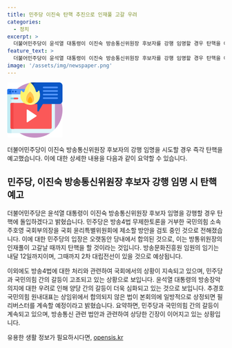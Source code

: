 ```yaml
---
title: 민주당 이진숙 탄핵 추진으로 인재풀 고갈 우려
categories:
  - 정치
excerpt: >
  더불어민주당이 윤석열 대통령이 이진숙 방송통신위원장 후보자를 강행 임명할 경우 탄핵을 예고했다. 민주당은 또한 국민의힘 소속 주호영 국회부의장을 윤리특별위원회에 제소할 방침이며, 방송4법 무제한 토론에 대해 입장을 밝혔다. 이에 윤원내대변인은 방통위원장의 인재풀이 고갈날 때까지 탄핵을 할 것이라고 밝혔다. 국민의힘은 노란봉투법과 민생회복지원금법 처리에 필리버스터 예고하고 있다. 8월 1일 본회의 개최 여부는 불투명하며, 국민의힘은 필리버스터를 계속할 예정이라고 밝혔다.
feature_text: >
  더불어민주당이 윤석열 대통령이 이진숙 방송통신위원장 후보자를 강행 임명할 경우 탄핵을 예고했다. 민주당은 또한 국민의힘 소속 주호영 국회부의장을 윤리특별위원회에 제소할 방침이며, 방송4법 무제한 토론에 대해 입장을 밝혔다. 이에 윤원내대변인은 방통위원장의 인재풀이 고갈날 때까지 탄핵을 할 것이라고 밝혔다. 국민의힘은 노란봉투법과 민생회복지원금법 처리에 필리버스터 예고하고 있다. 8월 1일 본회의 개최 여부는 불투명하며, 국민의힘은 필리버스터를 계속할 예정이라고 밝혔다.
image: '/assets/img/newspaper.png'
---
```


<p><img src="/assets/img/news.png" alt="rentncar 속보" /></p>

<p>더불어민주당이 이진숙 방송통신위원장 후보자의 강행 임명을 시도할 경우 즉각 탄핵을 예고했습니다. 이에 대한 상세한 내용을 다음과 같이 요약할 수 있습니다.</p>

<h2>민주당, 이진숙 방송통신위원장 후보자 강행 임명 시 탄핵 예고</h2>

<p>더불어민주당은 윤석열 대통령이 이진숙 방송통신위원장 후보자 임명을 강행할 경우 탄핵에 돌입하겠다고 밝혔습니다. 민주당은 방송4법 무제한토론을 거부한 국민의힘 소속 주호영 국회부의장을 국회 윤리특별위원회에 제소할 방안을 검토 중인 것으로 전해졌습니다. 이에 대한 민주당의 입장은 오랫동안 당내에서 합의된 것으로, 이는 방통위원장의 인재풀이 고갈날 때까지 탄핵을 할 것이라는 것입니다. 방송문화진흥원 임원의 임기는 내달 12일까지이며, 그때까지 2차 대립전선이 있을 것으로 예상됩니다.</p>

<p>이외에도 방송4법에 대한 처리와 관련하여 국회에서의 상황이 지속되고 있으며, 민주당과 국민의힘 간의 갈등이 고조되고 있는 상황으로 보입니다. 윤석열 대통령의 방송장악 의지에 대한 우려로 인해 양당 간의 갈등이 더욱 심화되고 있는 것으로 보입니다. 추경호 국민의힘 원내대표는 상임위에서 합의되지 않은 법이 본회의에 일방적으로 상정되면 필리버스터를 계속할 예정이라고 밝혔습니다. 요약하면, 민주당과 국민의힘 간의 갈등이 계속되고 있으며, 방송통신 관련 법안과 관련하여 상당한 긴장이 이어지고 있는 상황입니다.</p>
유용한 생활 정보가 필요하시다면, <a href="https://opensis.kr" rel="dofollow">opensis.kr</a>


